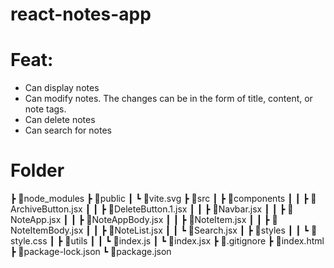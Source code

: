 # react-notes-app

# Feat:

  - Can display notes
  - Can modify notes. The changes can be in the form of title, content, or note tags. 
  - Can delete notes 
  - Can search for notes

# Folder
 ┣ 📂node_modules
 ┣ 📂public
 ┃ ┗ 📜vite.svg
 ┣ 📂src
 ┃ ┣ 📂components
 ┃ ┃ ┣ 📜ArchiveButton.jsx
 ┃ ┃ ┣ 📜DeleteButton.1.jsx
 ┃ ┃ ┣ 📜Navbar.jsx
 ┃ ┃ ┣ 📜NoteApp.jsx
 ┃ ┃ ┣ 📜NoteAppBody.jsx
 ┃ ┃ ┣ 📜NoteItem.jsx
 ┃ ┃ ┣ 📜NoteItemBody.jsx
 ┃ ┃ ┣ 📜NoteList.jsx
 ┃ ┃ ┗ 📜Search.jsx
 ┃ ┣ 📂styles
 ┃ ┃ ┗ 📜style.css
 ┃ ┣ 📂utils
 ┃ ┃ ┗ 📜index.js
 ┃ ┗ 📜index.jsx
 ┣ 📜.gitignore
 ┣ 📜index.html
 ┣ 📜package-lock.json
 ┗ 📜package.json
